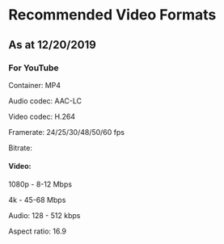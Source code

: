 # Recommended Video Formats
## As at 12/20/2019

### For YouTube
Container: MP4

Audio codec: AAC-LC

Video codec: H.264

Framerate: 24/25/30/48/50/60 fps

Bitrate:

#### Video:

1080p - 8-12 Mbps

4k - 45-68 Mbps

Audio:
128 - 512 kbps

Aspect ratio: 16.9
